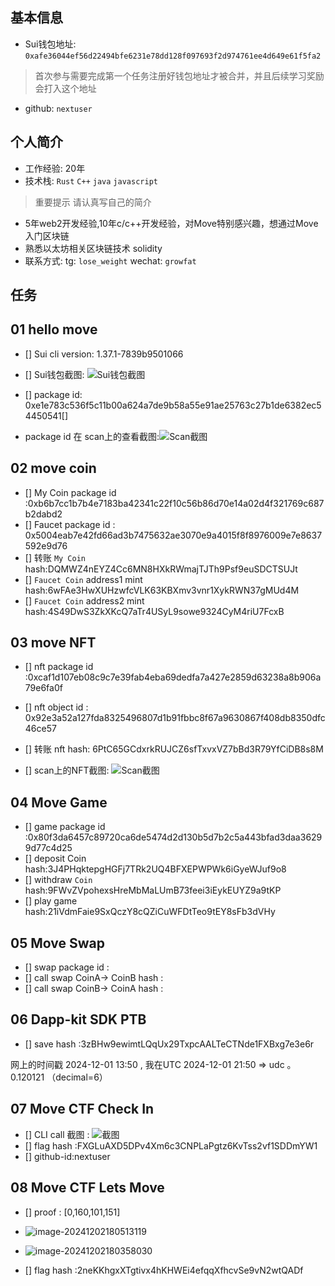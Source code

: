 ## 基本信息

- Sui钱包地址: `0xafe36044ef56d22494bfe6231e78dd128f097693f2d974761ee4d649e61f5fa2`
> 首次参与需要完成第一个任务注册好钱包地址才被合并，并且后续学习奖励会打入这个地址
- github: `nextuser`

## 个人简介
- 工作经验: 20年
- 技术栈: `Rust` `C++` `java` `javascript` 
> 重要提示 请认真写自己的简介
- 5年web2开发经验,10年c/c++开发经验，对Move特别感兴趣，想通过Move入门区块链
- 熟悉以太坊相关区块链技术 solidity
- 联系方式: tg: `lose_weight`  wechat: `growfat`


## 任务

##   01 hello move  
- [] Sui cli version: 1.37.1-7839b9501066

- [] Sui钱包截图: ![Sui钱包截图](images/image-20241113222340749.png) 

- [] package id: 0xe1e783c536f5c11b00a624a7de9b58a55e91ae25763c27b1de6382ec54450541[] 

- package id 在 scan上的查看截图:![Scan截图](images/image-20241113230252716.png)

  

  
##   02 move coin
- [] My Coin package id :0xb6b7cc1b7b4e7183ba42341c22f10c56b86d70e14a02d4f321769c687b2dabd2
- [] Faucet package id : 0x5004eab7e42fd66ad3b7475632ae3070e9a4015f8f8976009e7e8637592e9d76
- [] 转账 `My Coin` hash:DQMWZ4nEYZ4Cc6MN8HXkRWmajTJTh9Psf9euSDCTSUJt
- [] `Faucet Coin` address1 mint hash:6wFAe3HwXUHzwfcVLK63KBXmv3vnr1XykRWN37gMUd4M
- [] `Faucet Coin` address2 mint hash:4S49DwS3ZkXKcQ7aTr4USyL9sowe9324CyM4riU7FcxB

##   03 move NFT

- [] nft package id :0xcaf1d107eb08c9c7e39fab4eba69dedfa7a427e2859d63238a8b906a79e6fa0f

- [] nft object id : 0x92e3a52a127fda8325496807d1b91fbbc8f67a9630867f408db8350dfc46ce57

- [] 转账 nft  hash: 6PtC65GCdxrkRUJCZ6sfTxvxVZ7bBd3R79YfCiDB8s8M

- [] scan上的NFT截图: ![Scan截图](images/image-20241114000654688.png)

##   04 Move Game
- [] game package id :0x80f3da6457c89720ca6de5474d2d130b5d7b2c5a443bfad3daa36299d77c4d25
- [] deposit Coin hash:3J4PHqktepgHGFj7TRk2UQ4BFXEPWPWk6iGyeWJuf9o8
- [] withdraw `Coin` hash:9FWvZVpohexsHreMbMaLUmB73feei3iEykEUYZ9a9tKP
- [] play game hash:21iVdmFaie9SxQczY8cQZiCuWFDtTeo9tEY8sFb3dVHy

##   05 Move Swap
- [] swap package id :
- [] call swap CoinA-> CoinB  hash :
- [] call swap CoinB-> CoinA  hash :

##   06 Dapp-kit SDK PTB
- [] save hash :3zBHw9ewimtLQqUx29TxpcAALTeCTNde1FXBxg7e3e6r

网上的时间戳 2024-12-01 13:50   , 我在UTC  2024-12-01 21:50   => udc  。 0.120121   （decimal=6）

##   07 Move CTF Check In

- [] CLI call 截图 : ![截图](images/image-20241130191834237.png)
- [] flag hash :FXGLuAXD5DPv4Xm6c3CNPLaPgtz6KvTss2vf1SDDmYW1
- [] github-id:nextuser

##   08 Move CTF Lets Move

- [] proof :    [0,160,101,151]

- ![image-20241202180513119](images/image-20241202180513119.png)

- ![image-20241202180358030](images/image-20241202180358030.png)
- [] flag hash :2neKKhgxXTgtivx4hKHWEi4efqqXfhcvSe9vN2wtQADf

